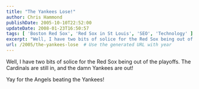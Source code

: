 ```yaml
---
title: "The Yankees Lose!"
author: Chris Hammond
publishDate: 2005-10-10T22:52:00
updateDate: 2008-01-23T16:50:57
tags: [ 'Boston Red Sox', 'Red Sox in St Louis', 'SEO', 'Technology' ]
excerpt: "Well, I have two bits of solice for the Red Sox being out of the playoffs. The Cardinals are still in, and the damn Yankees are out! Yay for the Angels beating the..."
url: /2005/the-yankees-lose  # Use the generated URL with year
---
```

<P>Well, I have two bits of solice for the Red Sox being out of the playoffs. The Cardinals are still in, and the damn Yankees are out!</P> <P>Yay for the Angels beating the Yankees!</P>

